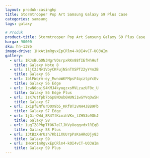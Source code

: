 ```yaml
---
layout: produk-casinghp
title: Stormtrooper Pop Art Samsung Galaxy S9 Plus Case
categories: samsung
tags: galaxy

# Produk
product-title: Stormtrooper Pop Art Samsung Galaxy S9 Plus Case
harga: 90000
sku: hn-1386
image-drive: 1HxAt1mRgvxEpCRlm4-kOI4vCT-UO3WIm
gallery:
  - url: 1RJsBuGON3NgrVOsrpxRKn88fIEfHhHuf
    title: Galaxy Note 8
  - url: 1ljC2JNv1VbyCKFujNSnTXSPT22yY4n2B
    title: Galaxy S6
  - url: 1blPWqrm-ey_MwnoWKFMpsF4qcztpYcEv
    title: Galaxy S6 Edge
  - url: 1cwN0oajS4KMJ4kyugzxsMVLzazUF0c_U
    title: Galaxy S6 Edge Plus
  - url: 1sK7utfpb7bGp8NOub6WUNi1wGYVqOw5H
    title: Galaxy S7
  - url: 1x1pfENfurDOX9b5_KRf8T2vNH4JBB9Pb
    title: Galaxy S7 Edge
  - url: 1jGi-QWd_8R4TfKimihVKn_lZH53o9OhJ
    title: Galaxy S8
  - url: 1ugTZ8PhpTfOK7eClJKVy8eqqvdxlREqB
    title: Galaxy S8 Plus
  - url: 13tBzXHrUzh7Kb11XUUrpPsKaHRoDjy83
    title: Galaxy S9
  - url: 1HxAt1mRgvxEpCRlm4-kOI4vCT-UO3WIm
    title: Galaxy S9 Plus
---
```

